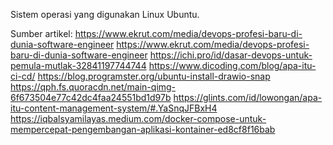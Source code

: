 Sistem operasi yang digunakan Linux Ubuntu.

Sumber artikel: 
https://www.ekrut.com/media/devops-profesi-baru-di-dunia-software-engineer
https://www.ekrut.com/media/devops-profesi-baru-di-dunia-software-engineer
https://ichi.pro/id/dasar-devops-untuk-pemula-mutlak-32841197744744
https://www.dicoding.com/blog/apa-itu-ci-cd/
https://blog.programster.org/ubuntu-install-drawio-snap
https://qph.fs.quoracdn.net/main-qimg-6f673504e77c42dc4faa24551bd1d97b
https://glints.com/id/lowongan/apa-itu-content-management-system/#.YaSnqJFBxH4
https://iqbalsyamilayas.medium.com/docker-compose-untuk-mempercepat-pengembangan-aplikasi-kontainer-ed8cf8f16bab
